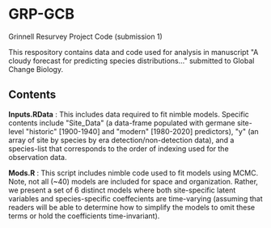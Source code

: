 # GRP-GCB
Grinnell Resurvey Project Code (submission 1)

This respository contains data and code used for analysis in manuscript "A cloudy forecast for predicting species distributions..." submitted to Global Change Biology.  

## Contents 

**Inputs.RData** : This includes data required to fit nimble models. Specific contents include "Site_Data" (a data-frame populated with germane site-level "historic" [1900-1940] and "modern" [1980-2020] predictors), "y" (an array of site by species by era detection/non-detection data), and a species-list that corresponds to the order of indexing used for the observation data. 

**Mods.R** : This script includes nimble code used to fit models using MCMC. Note, not all (~40) models are included for space and organization. Rather, we present a set of 6 distinct models where both site-specific latent variables and species-specific coeffecients are time-varying (assuming that readers will be able to determine how to simplify the models to omit these terms or hold the coefficients time-invariant). 

